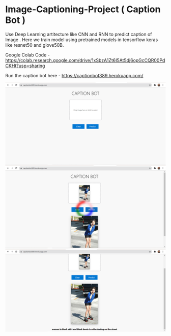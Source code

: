 # Image-Captioning-Project ( Caption Bot )
Use Deep Learning artitecture like CNN and RNN to predict caption of Image . Here we train model using pretrained models in tensorflow keras like resnet50 and glove50B.  

Google Colab Code - 
https://colab.research.google.com/drive/1xSbzA1Zt6I5At5dj6opGcCQR00PdCKHt?usp=sharing

Run the caption bot here -
https://captionbot389.herokuapp.com/

![alt text](https://github.com/tj0389/Image-Captioning-Project/blob/captionbot/1.png)
![alt text](https://github.com/tj0389/Image-Captioning-Project/blob/captionbot/2.png)
![alt text](https://github.com/tj0389/Image-Captioning-Project/blob/captionbot/3.png)
